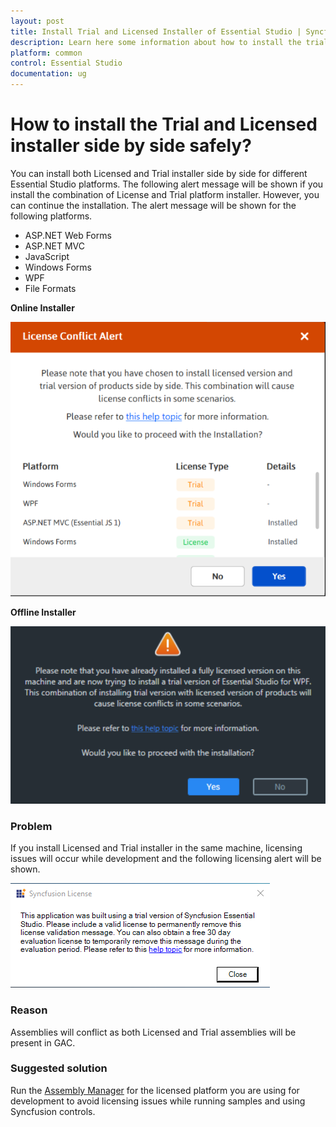 ```yaml
---
layout: post
title: Install Trial and Licensed Installer of Essential Studio | Syncfusion
description: Learn here some information about how to install the trial and licensed installer side by side safely?
platform: common
control: Essential Studio
documentation: ug
---
```



# How to install the Trial and Licensed installer side by side safely?

You can install both Licensed and Trial installer side by side for different Essential Studio platforms. The following alert message will be shown if you install the combination of License and Trial platform installer. However, you can continue the installation. The alert message will be shown for the following platforms.

* ASP.NET Web Forms
* ASP.NET MVC
* JavaScript
* Windows Forms
* WPF
* File Formats  

**Online Installer**

![License Conflict Alert](Errors/Side-by-side_img2.png)

**Offline Installer**

![Alert Message](Errors/Side-by-side_img1.png)


### Problem

If you install Licensed and Trial installer in the same machine, licensing issues will occur while development and the following licensing alert will be shown.

![Syncfusion License](Errors/Side-by-side_img3.png)

### Reason

Assemblies will conflict as both Licensed and Trial assemblies will be present in GAC.

### Suggested solution

Run the [Assembly Manager](https://help.syncfusion.com/common/essential-studio/utilities#assembly-manager) for the licensed platform you are using for development to avoid licensing issues while running samples and using Syncfusion controls.

